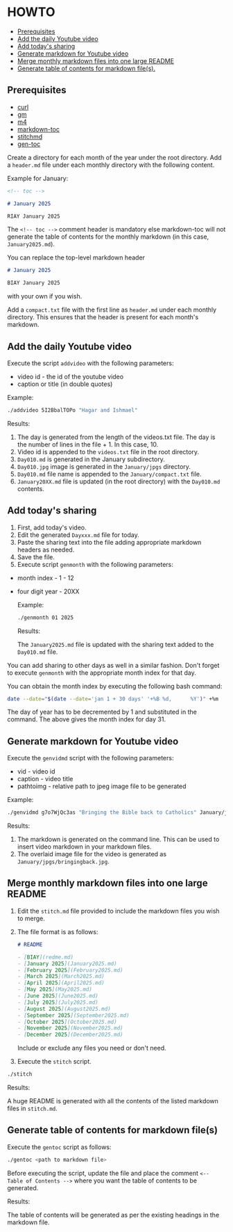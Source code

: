 # HOWTO

<!-- Table of Contents -->

- [Prerequisites](#Prerequisites)
- [Add the daily Youtube video](<#Add the daily Youtube video>)
- [Add today's sharing](<#Add today's sharing>)
- [Generate markdown for Youtube video](<#Generate markdown for Youtube video>)
- [Merge monthly markdown files into one large README](<#Merge monthly markdown files into one large README>)
- [Generate table of contents for markdown file(s).](<#Generate table of contents for markdown file(s).>)

## Prerequisites

- [curl](https://curl.se/)
- [gm](http://www.graphicsmagick.org/)
- [m4](https://www.gnu.org/software/m4/)
- [markdown-toc](https://github.com/jonschlinkert/markdown-toc)
- [stitchmd](https://github.com/abhinav/stitchmd)
- [gen-toc](https://github.com/sosukesuzuki/gen-toc)

Create a directory for each month of the year under the root directory.
Add a `header.md` file under each monthly directory with the following content.

Example for January:

```markdown
<!-- toc -->

# January 2025

RIAY January 2025
```

The `<!-- toc -->` comment header is mandatory else markdown-toc will not generate the table of contents
for the monthly markdown (in this case, `January2025.md`).

You can replace the top-level markdown header

```markdown
# January 2025

BIAY January 2025
```

with your own if you wish.

Add a `compact.txt` file with the first line as `header.md` under each monthly directory.
This ensures that the header is present for each month's markdown.

## Add the daily Youtube video

Execute the script `addvideo` with the following parameters:

- video id - the id of the youtube video
- caption or title (in double quotes)

Example:

```bash
./addvideo 5I2BbalTOPo "Hagar and Ishmael"
```

Results:

1.  The day is generated from the length of the videos.txt file. The day is the number of lines in the file + 1.
    In this case, 10.
2.  Video id is appended to the `videos.txt` file in the root directory.
3.  `Day010.md` is generated in the January subdirectory.
4.  `Day010.jpg` image is generated in the `January/jpgs` directory.
5.  `Day010.md` file name is appended to the `January/compact.txt` file.
6.  `January20XX.md` file is updated (in the root directory) with the `Day010.md` contents.

## Add today's sharing

1.  First, add today's video.
2.  Edit the generated `Dayxxx.md` file for today.
3.  Paste the sharing text into the file adding appropriate markdown headers as needed.
4.  Save the file.
5.  Execute script `genmonth` with the following parameters:

- month index - 1 - 12

- four digit year - 20XX

  Example:

  ```bash
  ./genmonth 01 2025
  ```

  Results:

  The `January2025.md` file is updated with the sharing text added to the `Day010.md` file.

You can add sharing to other days as well in a similar fashion.
Don't forget to execute `genmonth` with the appropriate month index for that day.

You can obtain the month index by executing the following bash command:

```bash
date --date="$(date --date='jan 1 + 30 days' '+%B %d,      %Y')" +%m
```

The day of year has to be decremented by 1 and substituted in the command.
The above gives the month index for day 31.

## Generate markdown for Youtube video

Execute the `genvidmd` script with the following parameters:

- vid - video id
- caption - video title
- pathtoimg - relative path to jpeg image file to be generated

Example:

```bash
./genvidmd g7o7WjQc3as "Bringing the Bible back to Catholics" January/jpgs/bringingback.jpg
```

Results:

1.  The markdown is generated on the command line. This can be used to insert video markdown in your markdown files.
2.  The overlaid image file for the video is generated as `January/jpgs/bringingback.jpg`.

## Merge monthly markdown files into one large README

1.  Edit the `stitch.md` file provided to include the markdown files you wish to merge.

2.  The file format is as follows:

    ```markdown
    # README

    - [BIAY](redme.md)
    - [January 2025](January2025.md)
    - [February 2025](February2025.md)
    - [March 2025](March2025.md)
    - [April 2025](April2025.md)
    - [May 2025](May2025.md)
    - [June 2025](June2025.md)
    - [July 2025](July2025.md)
    - [August 2025](August2025.md)
    - [September 2025](September2025.md)
    - [October 2025](October2025.md)
    - [November 2025](November2025.md)
    - [December 2025](December2025.md)
    ```

    Include or exclude any files you need or don't need.

3.  Execute the `stitch` script.

```bash
./stitch
```

Results:

A huge README is generated with all the contents of the listed markdown files in `stitch.md`.

## Generate table of contents for markdown file(s)

Execute the `gentoc` script as follows:

```bash
./gentoc <path to markdown file>
```

Before executing the script, update the file and place the comment `<-- Table of Contents -->` where you want the table of contents to be generated.

Results:

The table of contents will be generated as per the existing headings in the markdown file.
